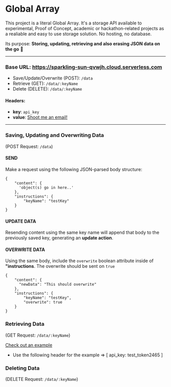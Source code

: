 # Global Array

This project is a literal Global Array. It's a storage API available to experimental, Proof of Concept, academic or hackathon-related projects as a realiable and easy to use storage solution. No hosting, no database.

Its purpose: __Storing, updating, retrieving and also erasing JSON data on the go__ 🤷

---

### Base URL: https://sparkling-sun-qvwjh.cloud.serverless.com

- Save/Update/Overwrite (POST): `/data`
- Retrieve (GET): `/data/:keyName`
- Delete (DELETE): `/data/:keyName`

#### Headers:
- __key__: `api_key`
- __value__: [Shoot me an email!](https://juanguren.github.io/)
---
### Saving, Updating and Overwriting Data

(POST Request: `/data`)

#### SEND

Make a request using the following JSON-parsed body structure:

```
{
    "content": {
      'object(s) go in here..'
    },
    "instructions": {
        "keyName": "testKey"
    }
}
```

#### UPDATE DATA

Resending content using the same key name will append that body to the previously saved key, generating an **update action**.

#### OVERWRITE DATA

Using the same body, include the `overwrite` boolean attribute inside of **"instructions**. The overwrite should be sent on `true`

```
{
    "content": {
      "newData": "This should overwrite"
    },
    "instructions": {
        "keyName": "testKey",
        "overwrite": true
    }
}
```

### Retrieving Data

(GET Request: `/data/:keyName`)

[Check out an example](https://icy-wood-rwis4.cloud.serverless.com/data/testKey)

- Use the following header for the example => [ api_key: test_token2465 ]

### Deleting Data

(DELETE Request: `/data/:keyName`)
